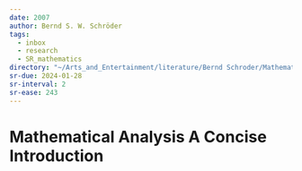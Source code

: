 ```yaml
---
date: 2007
author: Bernd S. W. Schröder
tags:
  - inbox
  - research
  - SR_mathematics
directory: "~/Arts_and_Entertainment/literature/Bernd Schroder/Mathematical Analysis A Concise Introduction (2379)/"
sr-due: 2024-01-28
sr-interval: 2
sr-ease: 243
---
```


# Mathematical Analysis A Concise Introduction

